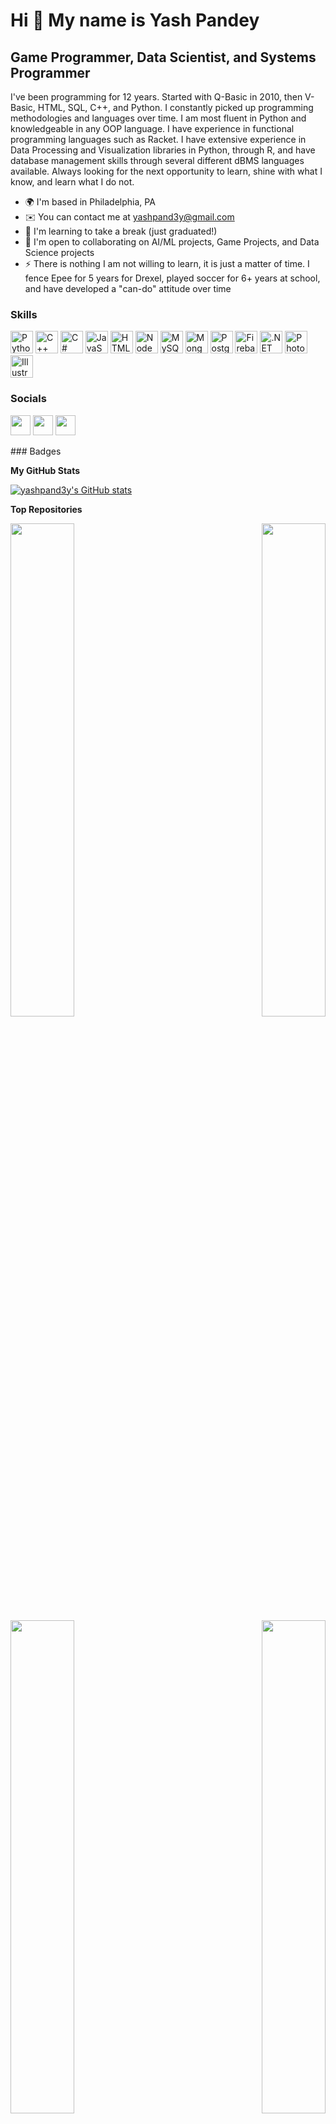 Hi 👋 My name is Yash Pandey
============================

Game Programmer, Data Scientist, and Systems Programmer
-------------------------------------------------------

I've been programming for 12 years. Started with Q-Basic in 2010, then V-Basic, HTML, SQL, C++, and Python. I constantly picked up programming methodologies and languages over time. I am most fluent in Python and knowledgeable in any OOP language. I have experience in functional programming languages such as Racket. I have extensive experience in Data Processing and Visualization libraries in Python, through R, and have database management skills through several different dBMS languages available. Always looking for the next opportunity to learn, shine with what I know, and learn what I do not.

* 🌍  I'm based in Philadelphia, PA
* ✉️  You can contact me at [yashpand3y@gmail.com](mailto:yashpand3y@gmail.com)
* 🧠  I'm learning to take a break (just graduated!)
* 🤝  I'm open to collaborating on AI/ML projects, Game Projects, and Data Science projects
* ⚡  There is nothing I am not willing to learn, it is just a matter of time. I fence Epee for 5 years for Drexel, played soccer for 6+ years at school, and have developed a "can-do" attitude over time

### Skills

<p align="left">
<a href="https://www.python.org/" target="_blank" rel="noreferrer"><img src="https://raw.githubusercontent.com/danielcranney/readme-generator/main/public/icons/skills/python-colored.svg" width="36" height="36" alt="Python" /></a>
<a href="https://docs.microsoft.com/en-us/cpp/?view=msvc-170" target="_blank" rel="noreferrer"><img src="https://raw.githubusercontent.com/danielcranney/readme-generator/main/public/icons/skills/cplusplus-colored.svg" width="36" height="36" alt="C++" /></a>
<a href="https://docs.microsoft.com/en-us/dotnet/csharp/" target="_blank" rel="noreferrer"><img src="https://raw.githubusercontent.com/danielcranney/readme-generator/main/public/icons/skills/csharp-colored.svg" width="36" height="36" alt="C#" /></a>
<a href="https://developer.mozilla.org/en-US/docs/Web/JavaScript" target="_blank" rel="noreferrer"><img src="https://raw.githubusercontent.com/danielcranney/readme-generator/main/public/icons/skills/javascript-colored.svg" width="36" height="36" alt="JavaScript" /></a>
<a href="https://developer.mozilla.org/en-US/docs/Glossary/HTML5" target="_blank" rel="noreferrer"><img src="https://raw.githubusercontent.com/danielcranney/readme-generator/main/public/icons/skills/html5-colored.svg" width="36" height="36" alt="HTML5" /></a>
<a href="https://nodejs.org/en/" target="_blank" rel="noreferrer"><img src="https://raw.githubusercontent.com/danielcranney/readme-generator/main/public/icons/skills/nodejs-colored.svg" width="36" height="36" alt="NodeJS" /></a>
<a href="https://www.mysql.com/" target="_blank" rel="noreferrer"><img src="https://raw.githubusercontent.com/danielcranney/readme-generator/main/public/icons/skills/mysql-colored.svg" width="36" height="36" alt="MySQL" /></a>
<a href="https://www.mongodb.com/" target="_blank" rel="noreferrer"><img src="https://raw.githubusercontent.com/danielcranney/readme-generator/main/public/icons/skills/mongodb-colored.svg" width="36" height="36" alt="MongoDB" /></a>
<a href="https://www.postgresql.org/" target="_blank" rel="noreferrer"><img src="https://raw.githubusercontent.com/danielcranney/readme-generator/main/public/icons/skills/postgresql-colored.svg" width="36" height="36" alt="PostgreSQL" /></a>
<a href="https://firebase.google.com/" target="_blank" rel="noreferrer"><img src="https://raw.githubusercontent.com/danielcranney/readme-generator/main/public/icons/skills/firebase-colored.svg" width="36" height="36" alt="Firebase" /></a>
<a href="https://dotnet.microsoft.com/en-us/" target="_blank" rel="noreferrer"><img src="https://raw.githubusercontent.com/danielcranney/readme-generator/main/public/icons/skills/dot-net-colored.svg" width="36" height="36" alt=".NET" /></a>
<a href="https://www.adobe.com/uk/products/photoshop.html" target="_blank" rel="noreferrer"><img src="https://raw.githubusercontent.com/danielcranney/readme-generator/main/public/icons/skills/photoshop-colored.svg" width="36" height="36" alt="Photoshop" /></a>
<a href="adobe.com/uk/products/illustrator.html" target="_blank" rel="noreferrer"><img src="https://raw.githubusercontent.com/danielcranney/readme-generator/main/public/icons/skills/illustrator-colored.svg" width="36" height="36" alt="Illustrator" /></a>
</p>

### Socials

<p align="left"> <a href="https://www.github.com/yashpand3y" target="_blank" rel="noreferrer"><img src="https://raw.githubusercontent.com/danielcranney/readme-generator/main/public/icons/socials/github.svg" width="32" height="32" /></a> <a href="http://www.instagram.com/yash_pandey1" target="_blank" rel="noreferrer"><img src="https://raw.githubusercontent.com/danielcranney/readme-generator/main/public/icons/socials/instagram.svg" width="32" height="32" /></a> <a href="https://www.linkedin.com/in/yashpandey99/" target="_blank" rel="noreferrer"><img src="https://raw.githubusercontent.com/danielcranney/readme-generator/main/public/icons/socials/linkedin.svg" width="32" height="32" /></a></p>
### Badges

<b>My GitHub Stats</b>

<a href="http://www.github.com/yashpand3y"><img src="https://github-readme-stats.vercel.app/api?username=yashpand3y&show_icons=true&hide=&count_private=true&title_color=facc15&text_color=ffffff&icon_color=ef4444&bg_color=0f172a&hide_border=true&show_icons=true" alt="yashpand3y's GitHub stats" /></a>

<b>Top Repositories</b>

<div width="100%" align="center"><a href="https://github.com/yashpand3y/MachineLearning" align="left"><img align="left" width="45%" src="https://github-readme-stats.vercel.app/api/pin/?username=yashpand3y&repo=MachineLearning&title_color=facc15&text_color=ffffff&icon_color=ef4444&bg_color=0f172a&hide_border=true&locale=en" /></a><a href="https://github.com/yashpand3y/Overlap" align="right"><img align="right" width="45%" src="https://github-readme-stats.vercel.app/api/pin/?username=yashpand3y&repo=Overlap&title_color=facc15&text_color=ffffff&icon_color=ef4444&bg_color=0f172a&hide_border=true&locale=en" /></a></div><br /><br /><br /><br /><br /><br /><br />

<br /><br /><br /><br /><br />

<div width="100%" align="center"><a href="https://github.com/yashpand3y/RubiksCubeSolver" align="left"><img align="left" width="45%" src="https://github-readme-stats.vercel.app/api/pin/?username=yashpand3y&repo=RubiksCubeSolver&title_color=facc15&text_color=ffffff&icon_color=ef4444&bg_color=0f172a&hide_border=true&locale=en" /></a><a href="https://github.com/yashpand3y/EscapeTheLab" align="right"><img align="right" width="45%" src="https://github-readme-stats.vercel.app/api/pin/?username=yashpand3y&repo=EscapeTheLab&title_color=facc15&text_color=ffffff&icon_color=ef4444&bg_color=0f172a&hide_border=true&locale=en" /></a></div>
